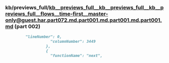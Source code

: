 ### kb/previews_full/kb__previews_full__kb__previews_full__kb__previews_full__flows__time-first__master-only@guest.har.part072.md.part001.md.part001.md.part001.md (part 002)

```md
         "lineNumber": 0,
                    "columnNumber": 3449
                  },
                  {
                    "functionName": "next",
```

```
